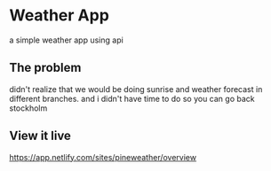 # Weather App

a simple weather app
using api

## The problem

didn't realize that we would be doing sunrise and weather forecast in different branches.
and i didn't have time to do so you can go back stockholm

## View it live

https://app.netlify.com/sites/pineweather/overview
